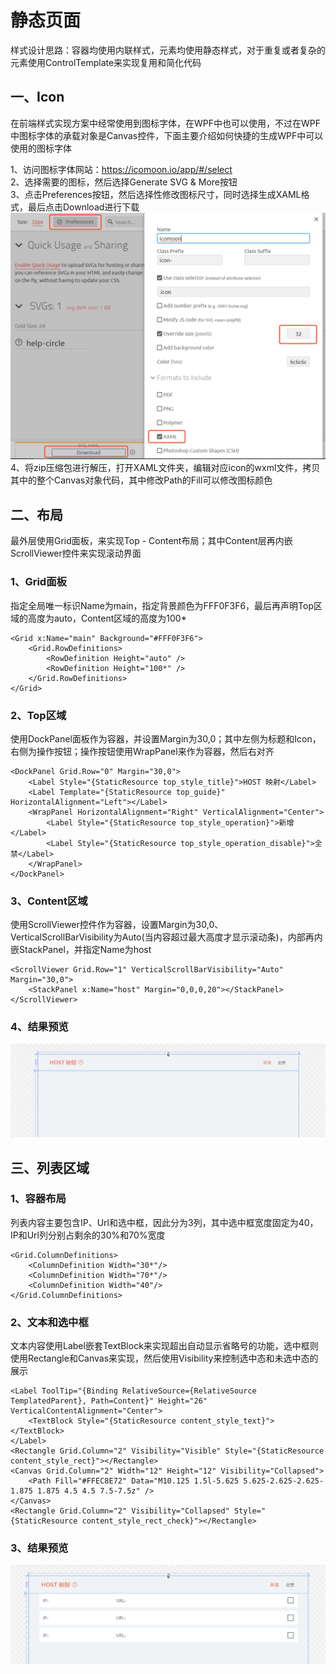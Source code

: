 # 静态页面
样式设计思路：容器均使用内联样式，元素均使用静态样式，对于重复或者复杂的元素使用ControlTemplate来实现复用和简化代码
## 一、Icon
在前端样式实现方案中经常使用到图标字体，在WPF中也可以使用，不过在WPF中图标字体的承载对象是Canvas控件，下面主要介绍如何快捷的生成WPF中可以使用的图标字体  

1、访问图标字体网站：https://icomoon.io/app/#/select  
2、选择需要的图标，然后选择Generate SVG & More按钮  
3、点击Preferences按钮，然后选择性修改图标尺寸，同时选择生成XAML格式，最后点击Download进行下载  
![blockchain](https://raw.githubusercontent.com/Ke1992/Fiddler-Plug-Example/master/images/003%20Static%20Page/001.png "配置面板")
4、将zip压缩包进行解压，打开XAML文件夹，编辑对应icon的wxml文件，拷贝其中的整个Canvas对象代码，其中修改Path的Fill可以修改图标颜色
## 二、布局
最外层使用Grid面板，来实现Top - Content布局；其中Content层再内嵌ScrollViewer控件来实现滚动界面
### 1、Grid面板
指定全局唯一标识Name为main，指定背景颜色为FFF0F3F6，最后再声明Top区域的高度为auto，Content区域的高度为100*
```
<Grid x:Name="main" Background="#FFF0F3F6">
    <Grid.RowDefinitions>
        <RowDefinition Height="auto" />
        <RowDefinition Height="100*" />
    </Grid.RowDefinitions>
</Grid>
```
### 2、Top区域
使用DockPanel面板作为容器，并设置Margin为30,0；其中左侧为标题和Icon，右侧为操作按钮；操作按钮使用WrapPanel来作为容器，然后右对齐
```
<DockPanel Grid.Row="0" Margin="30,0">
    <Label Style="{StaticResource top_style_title}">HOST 映射</Label>
    <Label Template="{StaticResource top_guide}" HorizontalAlignment="Left"></Label>
    <WrapPanel HorizontalAlignment="Right" VerticalAlignment="Center">
        <Label Style="{StaticResource top_style_operation}">新增</Label>
        <Label Style="{StaticResource top_style_operation_disable}">全禁</Label>
    </WrapPanel>
</DockPanel>
```
### 3、Content区域
使用ScrollViewer控件作为容器，设置Margin为30,0、VerticalScrollBarVisibility为Auto(当内容超过最大高度才显示滚动条)，内部再内嵌StackPanel，并指定Name为host
```
<ScrollViewer Grid.Row="1" VerticalScrollBarVisibility="Auto" Margin="30,0">
    <StackPanel x:Name="host" Margin="0,0,0,20"></StackPanel>
</ScrollViewer>
```
### 4、结果预览
![blockchain](https://raw.githubusercontent.com/Ke1992/Fiddler-Plug-Example/master/images/003%20Static%20Page/002.png "Content区域")
## 三、列表区域
### 1、容器布局
列表内容主要包含IP、Url和选中框，因此分为3列，其中选中框宽度固定为40，IP和Url列分别占剩余的30%和70%宽度
```
<Grid.ColumnDefinitions>
    <ColumnDefinition Width="30*"/>
    <ColumnDefinition Width="70*"/>
    <ColumnDefinition Width="40"/>
</Grid.ColumnDefinitions>
```
### 2、文本和选中框
文本内容使用Label嵌套TextBlock来实现超出自动显示省略号的功能，选中框则使用Rectangle和Canvas来实现，然后使用Visibility来控制选中态和未选中态的展示
```
<Label ToolTip="{Binding RelativeSource={RelativeSource TemplatedParent}, Path=Content}" Height="26" VerticalContentAlignment="Center">
    <TextBlock Style="{StaticResource content_style_text}"></TextBlock>
</Label>
<Rectangle Grid.Column="2" Visibility="Visible" Style="{StaticResource content_style_rect}"></Rectangle>
<Canvas Grid.Column="2" Width="12" Height="12" Visibility="Collapsed">
    <Path Fill="#FFEC8E72" Data="M10.125 1.5l-5.625 5.625-2.625-2.625-1.875 1.875 4.5 4.5 7.5-7.5z" />
</Canvas>
<Rectangle Grid.Column="2" Visibility="Collapsed" Style="{StaticResource content_style_rect_check}"></Rectangle>
```
### 3、结果预览
![blockchain](https://raw.githubusercontent.com/Ke1992/Fiddler-Plug-Example/master/images/003%20Static%20Page/003.png "列表区域")
